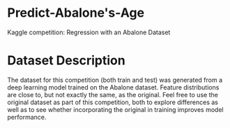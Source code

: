 # Predict-Abalone's-Age
Kaggle competition: Regression with an Abalone Dataset

# Dataset Description
The dataset for this competition (both train and test) was generated from a deep learning model trained on the Abalone dataset. Feature distributions are close to, but not exactly the same, as the original. Feel free to use the original dataset as part of this competition, both to explore differences as well as to see whether incorporating the original in training improves model performance.

